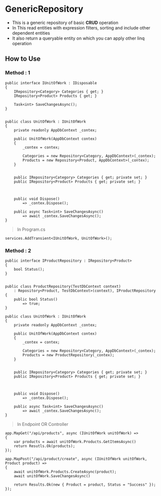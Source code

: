 # GenericRepository

- This is a generic repository of basic **CRUD** operation
- In This read entities with expression filters, sorting and include other dependent entities
- It also return a queryable entity on which you can apply other linq operation

## How to Use

### Method : 1

```code
public interface IUnitOfWork : IDisposable
{
    IRepository<Category> Categories { get; }
    IRepository<Product> Products { get; }

    Task<int> SaveChangesAsync();
}


public class UnitOfWork : IUnitOfWork
{
    private readonly AppDbContext _contex;

    public UnitOfWork(AppDbContext contex)
    {
        _contex = contex;

        Categories = new Repository<Category, AppDbContext>(_contex);
        Products = new Repository<Product, AppDbContext>(_contex);
    }


    public IRepository<Category> Categories { get; private set; }
    public IRepository<Product> Products { get; private set; }



    public void Dispose()
        => _contex.Dispose();

    public async Task<int> SaveChangesAsync()
        => await _contex.SaveChangesAsync();
}
```

> In Program.cs

```code
services.AddTransient<IUnitOfWork, UnitOfWork>();
```

### Method : 2

```code
public interface IProductRepository : IRepository<Product>
{
    bool Status();
}


public class ProductRepository(TestDbContext context)
    : Repository<Product, TestDbContext>(context), IProductRepository
{
    public bool Status()
        => true;
}
```

```code
public class UnitOfWork : IUnitOfWork
{
    private readonly AppDbContext _contex;

    public UnitOfWork(AppDbContext contex)
    {
        _contex = contex;

        Categories = new Repository<Category, AppDbContext>(_contex);
        Products = new ProductRepository(_contex);
    }


    public IRepository<Category> Categories { get; private set; }
    public IRepository<Product> Products { get; private set; }



    public void Dispose()
        => _contex.Dispose();

    public async Task<int> SaveChangesAsync()
        => await _contex.SaveChangesAsync();
}
```

> In Endpoint OR Controller

```code
app.MapGet("/api/products", async (IUnitOfWork unitOfWork) =>
{
    var products = await unitOfWork.Products.GetItemsAsync()
    return Resutls.Ok(products);
});

app.MapPost("/api/product/create", async (IUnitOfWork unitOfWork, Product product) =>
{
    await unitOfWork.Products.CreateAsync(product);
    await unitOfWork.SaveChangesAsync()

    return Results.Ok(new { Product = product, Status = "Success" });
});
```

